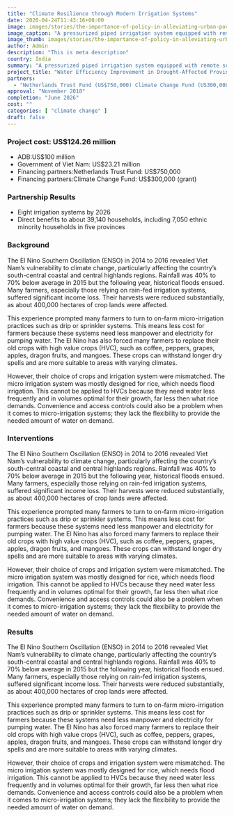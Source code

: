 ```yaml
---
title: "Climate Resilience through Modern Irrigation Systems"
date: 2020-04-24T11:43:16+08:00
image: images/stories/the-importance-of-policy-in-alleviating-urban-poverty.jpg
image_caption: "A pressurized piped irrigation system equipped with remote sensing technology promises to change the way farming is done in five provinces in Viet Nam."
image_thumb: images/stories/the-importance-of-policy-in-alleviating-urban-poverty-th.jpg
author: Admin
description: "This is meta description"
country: India
summary: "A pressurized piped irrigation system equipped with remote sensing technology promises to change the way farming is done in five provinces in Viet Nam. Supported by the Climate Change Fund and Netherlands Trust Fund, the irrigation systems will climate-proof farmlands and directly benefit about 39,140 households, including 7,050 ethnic minority households."
project_title: "Water Efficiency Improvement in Drought-Affected Provinces Project"
partners: 
  - "Netherlands Trust Fund (US$750,000) Climate Change Fund (US300,000)"
approval: "November 2018"
completion: "June 2026"
cost: ""
categories: [ "climate change​" ]
draft: false
---
```

### Project cost: US$124.26 million
<ul class="dr-results">
  <li><i class="icon-check-circle"></i> ADB:US$100 million</li>
  <li><i class="icon-check-circle"></i> Government of Viet Nam: US$23.21 million</li>
  <li><i class="icon-check-circle"></i> Financing partners:Netherlands Trust Fund: US$750,000</li>
  <li><i class="icon-check-circle"></i> Financing partners:Climate Change Fund: US$300,000 (grant)</li>
</ul>

### Partnership Results
<ul class="dr-results">
  <li><i class="icon-check-circle"></i> Eight irrigation systems by 2026</li>
  <li><i class="icon-check-circle"></i> Direct benefits to about 39,140 households, including 7,050 ethnic minority households in five provinces</li>
</ul>

### Background
The El Nino Southern Oscillation (ENSO) in 2014 to 2016 revealed Viet Nam’s vulnerability to climate change, particularly affecting the country’s south-central coastal and central highlands regions. Rainfall was 40% to 70% below average in 2015 but the following year, historical floods ensued.  Many farmers, especially those relying on rain-fed irrigation systems, suffered significant income loss. Their harvests were reduced substantially, as about 400,000 hectares of crop lands were affected.

This experience prompted many farmers to turn to on-farm micro-irrigation practices such as drip or sprinkler systems. This means less cost for farmers because these systems need less manpower and electricity for pumping water.  The El Nino has also forced many farmers to replace their old crops with high value crops (HVC), such as coffee, peppers, grapes, apples, dragon fruits, and mangoes. These crops can withstand longer dry spells and are more suitable to areas with varying climates. 

However, their choice of crops and irrigation system were mismatched. The micro irrigation system was mostly designed for rice, which needs flood irrigation. This cannot be applied to HVCs because they need water less frequently and in volumes optimal for their growth, far less then what rice demands. Convenience and access controls could also be a problem when it comes to micro-irrigation systems; they lack the flexibility to provide the needed amount of water on demand.

### Interventions
The El Nino Southern Oscillation (ENSO) in 2014 to 2016 revealed Viet Nam’s vulnerability to climate change, particularly affecting the country’s south-central coastal and central highlands regions. Rainfall was 40% to 70% below average in 2015 but the following year, historical floods ensued.  Many farmers, especially those relying on rain-fed irrigation systems, suffered significant income loss. Their harvests were reduced substantially, as about 400,000 hectares of crop lands were affected.

This experience prompted many farmers to turn to on-farm micro-irrigation practices such as drip or sprinkler systems. This means less cost for farmers because these systems need less manpower and electricity for pumping water.  The El Nino has also forced many farmers to replace their old crops with high value crops (HVC), such as coffee, peppers, grapes, apples, dragon fruits, and mangoes. These crops can withstand longer dry spells and are more suitable to areas with varying climates. 

However, their choice of crops and irrigation system were mismatched. The micro irrigation system was mostly designed for rice, which needs flood irrigation. This cannot be applied to HVCs because they need water less frequently and in volumes optimal for their growth, far less then what rice demands. Convenience and access controls could also be a problem when it comes to micro-irrigation systems; they lack the flexibility to provide the needed amount of water on demand.  

### Results

The El Nino Southern Oscillation (ENSO) in 2014 to 2016 revealed Viet Nam’s vulnerability to climate change, particularly affecting the country’s south-central coastal and central highlands regions. Rainfall was 40% to 70% below average in 2015 but the following year, historical floods ensued.  Many farmers, especially those relying on rain-fed irrigation systems, suffered significant income loss. Their harvests were reduced substantially, as about 400,000 hectares of crop lands were affected.

This experience prompted many farmers to turn to on-farm micro-irrigation practices such as drip or sprinkler systems. This means less cost for farmers because these systems need less manpower and electricity for pumping water.  The El Nino has also forced many farmers to replace their old crops with high value crops (HVC), such as coffee, peppers, grapes, apples, dragon fruits, and mangoes. These crops can withstand longer dry spells and are more suitable to areas with varying climates. 

However, their choice of crops and irrigation system were mismatched. The micro irrigation system was mostly designed for rice, which needs flood irrigation. This cannot be applied to HVCs because they need water less frequently and in volumes optimal for their growth, far less then what rice demands. Convenience and access controls could also be a problem when it comes to micro-irrigation systems; they lack the flexibility to provide the needed amount of water on demand.  
